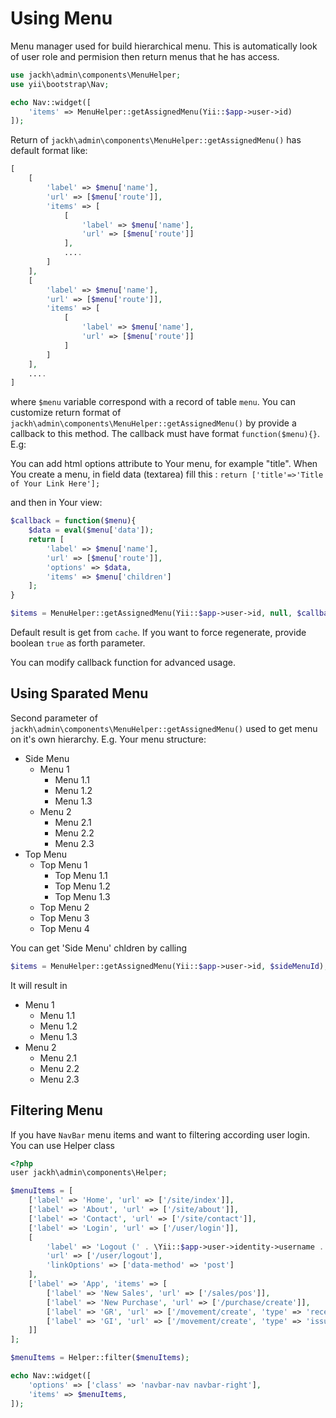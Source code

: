 Using Menu
==========

Menu manager used for build hierarchical menu. This is automatically look of user 
role and permision then return menus that he has access.

```php
use jackh\admin\components\MenuHelper;
use yii\bootstrap\Nav;

echo Nav::widget([
    'items' => MenuHelper::getAssignedMenu(Yii::$app->user->id)
]);
```

Return of `jackh\admin\components\MenuHelper::getAssignedMenu()` has default format like:

```php
[
    [
        'label' => $menu['name'], 
        'url' => [$menu['route']],
        'items' => [
			[
				'label' => $menu['name'], 
				'url' => [$menu['route']]
            ],
            ....
        ]
    ],
    [
        'label' => $menu['name'], 
        'url' => [$menu['route']],
        'items' => [
			[
				'label' => $menu['name'], 
				'url' => [$menu['route']]
            ]
        ]
    ],
    ....
]
```

where `$menu` variable correspond with a record of table `menu`. You can customize 
return format of `jackh\admin\components\MenuHelper::getAssignedMenu()` by provide a callback to this method.
The callback must have format `function($menu){}`. E.g:

You can add html options attribute to Your menu, for example "title". When You create a menu, in field data (textarea) fill this :
``` return ['title'=>'Title of Your Link Here']; ```

and then in Your view:

```php
$callback = function($menu){
    $data = eval($menu['data']);
    return [
        'label' => $menu['name'], 
        'url' => [$menu['route']],
        'options' => $data,
        'items' => $menu['children']
    ];
}

$items = MenuHelper::getAssignedMenu(Yii::$app->user->id, null, $callback);
```

Default result is get from `cache`. If you want to force regenerate, provide boolean `true` as forth parameter.

You can modify callback function for advanced usage.

Using Sparated Menu
-------------------
Second parameter of `jackh\admin\components\MenuHelper::getAssignedMenu()` used to get menu on it's own hierarchy.
E.g. Your menu structure:

* Side Menu
  * Menu 1
    * Menu 1.1
    * Menu 1.2
    * Menu 1.3
  * Menu 2
    * Menu 2.1
    * Menu 2.2
    * Menu 2.3
* Top Menu
  * Top Menu 1
    * Top Menu 1.1
    * Top Menu 1.2
    * Top Menu 1.3
  * Top Menu 2
  * Top Menu 3
  * Top Menu 4

You can get 'Side Menu' chldren by calling

```php
$items = MenuHelper::getAssignedMenu(Yii::$app->user->id, $sideMenuId);
```

It will result in
* Menu 1
  * Menu 1.1
  * Menu 1.2
  * Menu 1.3
* Menu 2
  * Menu 2.1
  * Menu 2.2
  * Menu 2.3

Filtering Menu
--------------
If you have `NavBar` menu items and want to filtering according user login. You can use Helper class
```php
<?php
user jackh\admin\components\Helper;

$menuItems = [
    ['label' => 'Home', 'url' => ['/site/index']],
    ['label' => 'About', 'url' => ['/site/about']],
    ['label' => 'Contact', 'url' => ['/site/contact']],
    ['label' => 'Login', 'url' => ['/user/login']],
    [
        'label' => 'Logout (' . \Yii::$app->user->identity->username . ')',
        'url' => ['/user/logout'],
        'linkOptions' => ['data-method' => 'post']
    ],
    ['label' => 'App', 'items' => [
        ['label' => 'New Sales', 'url' => ['/sales/pos']],
        ['label' => 'New Purchase', 'url' => ['/purchase/create']],
        ['label' => 'GR', 'url' => ['/movement/create', 'type' => 'receive']],
        ['label' => 'GI', 'url' => ['/movement/create', 'type' => 'issue']],
    ]]
];

$menuItems = Helper::filter($menuItems);

echo Nav::widget([
    'options' => ['class' => 'navbar-nav navbar-right'],
    'items' => $menuItems,
]);
``` 